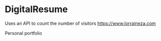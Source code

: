 # DigitalResume
Uses an API to count the number of visitors 
https://www.lorraineza.com 

Personal portfolio
